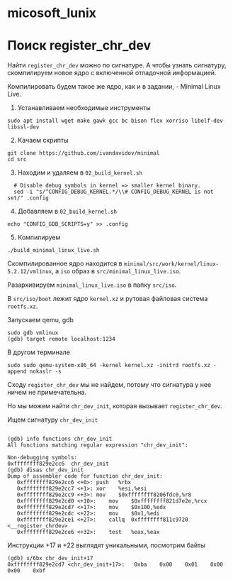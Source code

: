 # micosoft_lunix

# Поиск register_chr_dev #

Найти `register_chr_dev` можно по сигнатуре. А чтобы узнать сигнатуру, скомпилируем новое ядро с включенной отладочной
информацией. 

Компилировать будем такое же ядро, как и в задании, - Minimal Linux Live.

1. Устанавливаем необходимые инструменты
```
sudo apt install wget make gawk gcc bc bison flex xorriso libelf-dev libssl-dev
```
2. Качаем скрипты
```
git clone https://github.com/ivandavidov/minimal
cd src
```
3. Находим и удаляем в `02_build_kernel.sh`
```
  # Disable debug symbols in kernel => smaller kernel binary.
  sed -i "s/^CONFIG_DEBUG_KERNEL.*/\\# CONFIG_DEBUG_KERNEL is not set/" .config
```
4. Добавляем в `02_build_kernel.sh`
```
echo "CONFIG_GDB_SCRIPTS=y" >> .config
```
5. Компилируем
```
./build_minimal_linux_live.sh
```

Скомпилированное ядро находится в `minimal/src/work/kernel/linux-5.2.12/vmlinux`, а `iso` образ в `src/minimal_linux_live.iso`.

Разархивируем `minimal_linux_live.iso` в папку `src/iso`.

В `src/iso/boot` лежит ядро `kernel.xz` и рутовая файловая система `rootfs.xz`.

Запускаем qemu, gdb

```
sudo gdb vmlinux
(gdb) target remote localhost:1234
```

В другом терминале
```
sudo sudo qemu-system-x86_64 -kernel kernel.xz -initrd rootfs.xz -append nokaslr -s
```

Сходу `register_chr_dev` мы не найдем, потому что сигнатура у нее ничем не примечательна.

Но мы можем найти `chr_dev_init`, которая вызывает `register_chr_dev`.

Ищем сигнатуру `chr_dev_init`

```

(gdb) info functions chr_dev_init
All functions matching regular expression "chr_dev_init":

Non-debugging symbols:
0xffffffff829e2cc6  chr_dev_init
(gdb) disas chr_dev_init
Dump of assembler code for function chr_dev_init:
   0xffffffff829e2cc6 <+0>:	push   %rbx
   0xffffffff829e2cc7 <+1>:	xor    %esi,%esi
   0xffffffff829e2cc9 <+3>:	mov    $0xffffffff8206fdc0,%r8
   0xffffffff829e2cd0 <+10>:	mov    $0xffffffff821d7e2e,%rcx
   0xffffffff829e2cd7 <+17>:	mov    $0x100,%edx
   0xffffffff829e2cdc <+22>:	mov    $0x1,%edi
   0xffffffff829e2ce1 <+27>:	callq  0xffffffff811c9720 <__register_chrdev>
   0xffffffff829e2ce6 <+32>:	test   %eax,%eax
```
Инструкции +17 и +22 выглядят уникальными, посмотрим байты

```
(gdb) x/6bx chr_dev_init+17
0xffffffff829e2cd7 <chr_dev_init+17>:	0xba	0x00	0x01	0x00	0x00	0xbf
```


